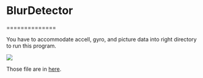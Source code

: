 # BlurDetector

==============

You have to accommodate accell, gyro, and picture data into right directory to run this program.

![](https://github.com/Mrk1869/blur_detector/raw/master/directory.png)

Those file are in [here](https://dl.dropbox.com/u/12208857/snd/blur_detector/data.zip).

